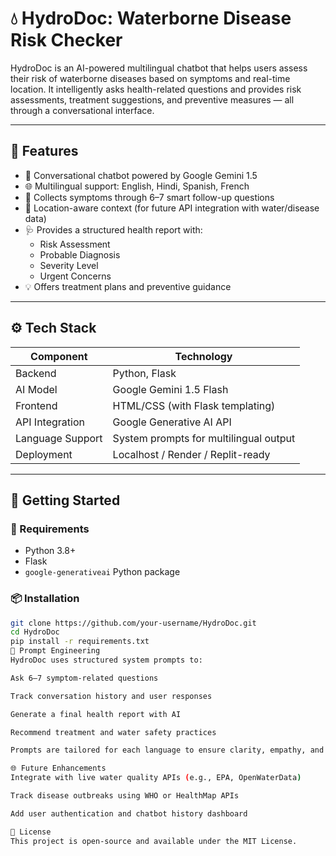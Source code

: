 # 💧 HydroDoc: Waterborne Disease Risk Checker

HydroDoc is an AI-powered multilingual chatbot that helps users assess their risk of waterborne diseases based on symptoms and real-time location. It intelligently asks health-related questions and provides risk assessments, treatment suggestions, and preventive measures — all through a conversational interface.

---

## 🧠 Features

- 💬 Conversational chatbot powered by Google Gemini 1.5
- 🌐 Multilingual support: English, Hindi, Spanish, French
- 🧾 Collects symptoms through 6–7 smart follow-up questions
- 📍 Location-aware context (for future API integration with water/disease data)
- 🩺 Provides a structured health report with:
  - Risk Assessment
  - Probable Diagnosis
  - Severity Level
  - Urgent Concerns
- 💡 Offers treatment plans and preventive guidance

---

## ⚙️ Tech Stack

| Component        | Technology                 |
|------------------|----------------------------|
| Backend          | Python, Flask              |
| AI Model         | Google Gemini 1.5 Flash    |
| Frontend         | HTML/CSS (with Flask templating) |
| API Integration  | Google Generative AI API   |
| Language Support | System prompts for multilingual output |
| Deployment       | Localhost / Render / Replit-ready |

---

## 🚀 Getting Started

### 🔧 Requirements

- Python 3.8+
- Flask
- `google-generativeai` Python package

### 📦 Installation

```bash
git clone https://github.com/your-username/HydroDoc.git
cd HydroDoc
pip install -r requirements.txt
🧠 Prompt Engineering
HydroDoc uses structured system prompts to:

Ask 6–7 symptom-related questions

Track conversation history and user responses

Generate a final health report with AI

Recommend treatment and water safety practices

Prompts are tailored for each language to ensure clarity, empathy, and usability.

🌐 Future Enhancements
Integrate with live water quality APIs (e.g., EPA, OpenWaterData)

Track disease outbreaks using WHO or HealthMap APIs

Add user authentication and chatbot history dashboard

📄 License
This project is open-source and available under the MIT License.


